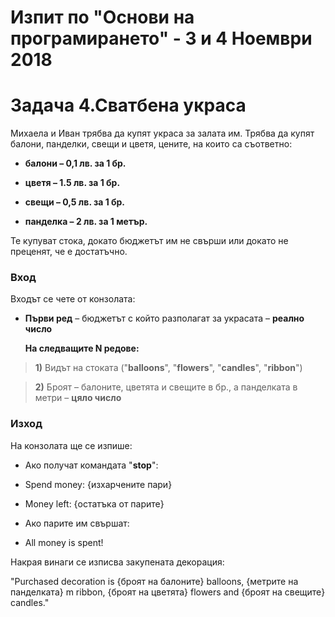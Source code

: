 **Изпит по "Основи на програмирането" - 3 и 4 Ноември 2018**
============================================================

Задача 4.Сватбена украса
========================

Михаела и Иван трябва да купят украса за залата им. Трябва да купят балони,
панделки, свещи и цветя, цените, на които са съответно:

-   **балони – 0,1 лв. за 1 бр.**

-   **цветя – 1.5 лв. за 1 бр.**

-   **свещи – 0,5 лв. за 1 бр.**

-   **панделка – 2 лв. за 1 метър.**

Те купуват стока, докато бюджетът им не свърши или докато не преценят, че е
достатъчно.

### Вход

Входът се чете от конзолата:

-   **Първи ред** – бюджетът с който разполагат за украсата – **реално число**

    **На следващите N редове:**

>   **1)** Видът на стоката ("**balloons**", "**flowers**", "**candles**",
>   "**ribbon**")

>   **2)** Броят – балоните, цветята и свещите в бр., а панделката в метри –
>   **цяло число**

### Изход

На конзолата ще се изпише:

-   Ако получат командата "**stop**":

-   Spend money: {изхарчените пари}

-   Money left: {остатъка от парите}

-   Ако парите им свършат:

-   All money is spent!

Накрая винаги се изписва закупената декорация:

"Purchased decoration is {броят на балоните} balloons, {метрите на панделката} m
ribbon, {броят на цветята} flowers and {броят на свещите} candles."
